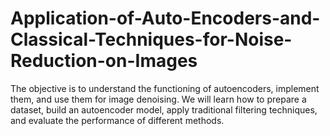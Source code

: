 # Application-of-Auto-Encoders-and-Classical-Techniques-for-Noise-Reduction-on-Images
The objective is to understand the functioning of autoencoders, implement them, and use them for image denoising. We will learn how to prepare a dataset, build an autoencoder model, apply traditional filtering techniques, and evaluate the performance of different methods.
